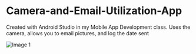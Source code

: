 # Camera-and-Email-Utilization-App
Created with Android Studio in my Mobile App Development class. Uses the camera, allows you to email pictures, and log the date sent


<img src="/Users/loganmichael/Documents/Pictures/CameraEmailApp1.png" alt="Image 1" title="Image 1">